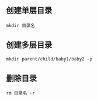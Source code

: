 ## 创建单层目录

```shell
mkdir 目录名
```

## 创建多层目录

```shell
mkdir parent/child/baby1/baby2 -p
```

## 删除目录

```shell
rm 目录名 -r
```

